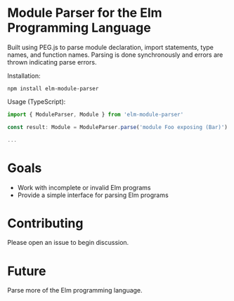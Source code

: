 # Module Parser for the Elm Programming Language

Built using PEG.js to parse module declaration, import statements, type names, and function names. Parsing is done synchronously and errors are thrown indicating parse errors.

Installation:

```
npm install elm-module-parser
```

Usage (TypeScript):

```typescript
import { ModuleParser, Module } from 'elm-module-parser'

const result: Module = ModuleParser.parse('module Foo exposing (Bar)')

...

```
# Goals

* Work with incomplete or invalid Elm programs
* Provide a simple interface for parsing Elm programs

# Contributing

Please open an issue to begin discussion.

# Future

Parse more of the Elm programming language.